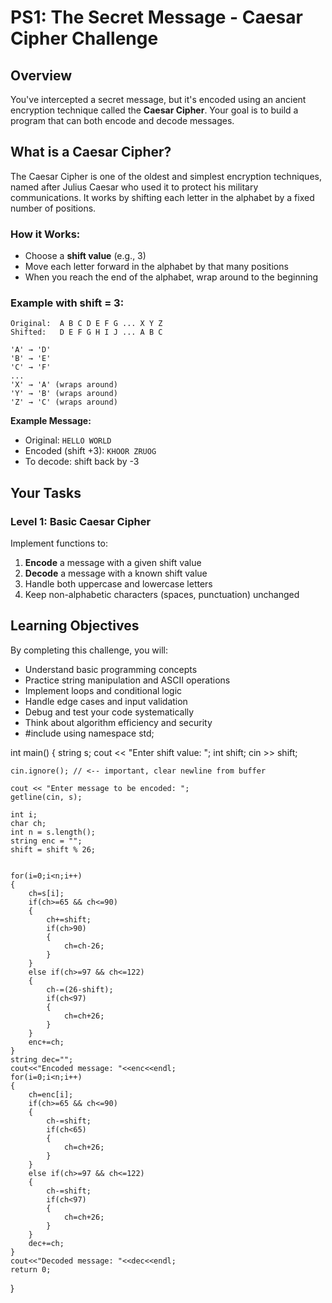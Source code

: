 # PS1: The Secret Message - Caesar Cipher Challenge

## Overview
You've intercepted a secret message, but it's encoded using an ancient encryption technique called the **Caesar Cipher**. Your goal is to build a program that can both encode and decode messages.

## What is a Caesar Cipher?
The Caesar Cipher is one of the oldest and simplest encryption techniques, named after Julius Caesar who used it to protect his military communications. It works by shifting each letter in the alphabet by a fixed number of positions.

### How it Works:
- Choose a **shift value** (e.g., 3)
- Move each letter forward in the alphabet by that many positions
- When you reach the end of the alphabet, wrap around to the beginning

### Example with shift = 3:
```
Original:  A B C D E F G ... X Y Z
Shifted:   D E F G H I J ... A B C

'A' → 'D'
'B' → 'E'  
'C' → 'F'
...
'X' → 'A' (wraps around)
'Y' → 'B' (wraps around)
'Z' → 'C' (wraps around)
```

**Example Message:**
- Original: `HELLO WORLD`
- Encoded (shift +3): `KHOOR ZRUOG`
- To decode: shift back by -3

## Your Tasks

### Level 1: Basic Caesar Cipher
Implement functions to:
1. **Encode** a message with a given shift value
2. **Decode** a message with a known shift value
3. Handle both uppercase and lowercase letters
4. Keep non-alphabetic characters (spaces, punctuation) unchanged

## Learning Objectives
By completing this challenge, you will:
- Understand basic programming concepts
- Practice string manipulation and ASCII operations
- Implement loops and conditional logic
- Handle edge cases and input validation
- Debug and test your code systematically
- Think about algorithm efficiency and security
- #include <iostream>
using namespace std;

int main()
{
    string s;
    cout << "Enter shift value: ";
    int shift;
    cin >> shift;

    cin.ignore(); // <-- important, clear newline from buffer

    cout << "Enter message to be encoded: ";
    getline(cin, s);

    int i;
    char ch;
    int n = s.length();
    string enc = "";
    shift = shift % 26;

   
    for(i=0;i<n;i++)
    {
        ch=s[i];
        if(ch>=65 && ch<=90)
        {
            ch+=shift;
            if(ch>90)
            {
                ch=ch-26;
            }
        }
        else if(ch>=97 && ch<=122)
        {
            ch-=(26-shift);
            if(ch<97)
            {
                ch=ch+26;
            }
        }
        enc+=ch;
    }
    string dec="";
    cout<<"Encoded message: "<<enc<<endl;
    for(i=0;i<n;i++)
    {
        ch=enc[i];
        if(ch>=65 && ch<=90)
        {
            ch-=shift;
            if(ch<65)
            {
                ch=ch+26;
            }
        }
        else if(ch>=97 && ch<=122)
        {
            ch-=shift;
            if(ch<97)
            {
                ch=ch+26;
            }
        }
        dec+=ch;
    }
    cout<<"Decoded message: "<<dec<<endl;
    return 0;
}
